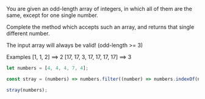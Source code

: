 You are given an odd-length array of integers, in which all of them are the same, except for one single number.

Complete the method which accepts such an array, and returns that single different number.

The input array will always be valid! (odd-length >= 3)

Examples
[1, 1, 2] ==> 2
[17, 17, 3, 17, 17, 17, 17] ==> 3

```javascript
let numbers = [4, 4, 4, 7, 4];

const stray = (numbers) => numbers.filter((number) => numbers.indexOf(number) === numbers.lastIndexOf(number))[0];

stray(numbers);
```